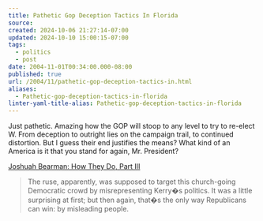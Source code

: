 ```yaml
---
title: Pathetic Gop Deception Tactics In Florida
source: 
created: 2024-10-06 21:27:14-07:00
updated: 2024-10-10 15:00:15-07:00
tags:
  - politics
  - post
date: 2004-11-01T00:34:00.000-08:00
published: true
url: /2004/11/pathetic-gop-deception-tactics-in.html
aliases:
  - Pathetic-gop-deception-tactics-in-florida
linter-yaml-title-alias: Pathetic-gop-deception-tactics-in-florida
---
```



Just pathetic. Amazing how the GOP will stoop to any level to try to re-elect W. From deception to outright lies on the campaign trail, to continued distortion. But I guess their end justifies the means? What kind of an America is it that you stand for again, Mr. President?  
  
[Joshuah Bearman: How They Do, Part III](https://laweekly.blogs.com/joshuah_bearman/2004/10/how_they_do_par_1.html "Joshuah Bearman: How They Do, Part III")  
  

> The ruse, apparently, was supposed to target this church-going Democratic crowd by misrepresenting Kerry�s politics. It was a little surprising at first; but then again, that�s the only way Republicans can win: by misleading people.